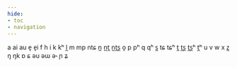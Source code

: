 ```yaml
---
hide:
- toc
- navigation
---
```

a
ai
au
e̞
e̞i
f
h
i
k
kʰ
l̪
m
mp
ntɕ
n̪
n̪t̪
n̪t̪s̪
o̞
p
pʰ
q
qʰ
s̪
tɕ
tɕʰ
t̪
t̪s̪
t̪s̪ʰ
t̪ʰ
u
v
w
x
z̪
ŋ
ŋk
ɒ
ɕ
əu
əɯ
ə˞
ɲ
ʑ
